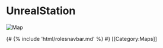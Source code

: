 # UnrealStation



![Map](UnrealStation.png) 









{# {% include 'html/rolesnavbar.md' %} #}
[[Category:Maps]]